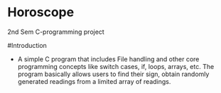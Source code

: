 # Horoscope
2nd Sem C-programming project

#Introduction
- A simple C program that includes File handling and other core programming concepts like switch cases, if, loops, arrays, etc. The program basically allows users to find their sign, obtain randomly generated readings from a limited array of readings.
